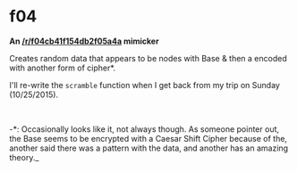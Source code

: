 # f04
__An [/r/f04cb41f154db2f05a4a](http://reddit.com/r/f04cb41f154db2f05a4a) mimicker__

Creates random data that appears to be nodes with Base & then a encoded with another form of cipher*.

I'll re-write the `scramble` function when I get back from my trip on Sunday (10/25/2015).

<br>

-*: Occasionally looks like it, not always though.  As someone pointer out, the Base seems to be encrypted with a Caesar Shift Cipher because of the, another said there was a pattern with the data, and another has an amazing theory._
